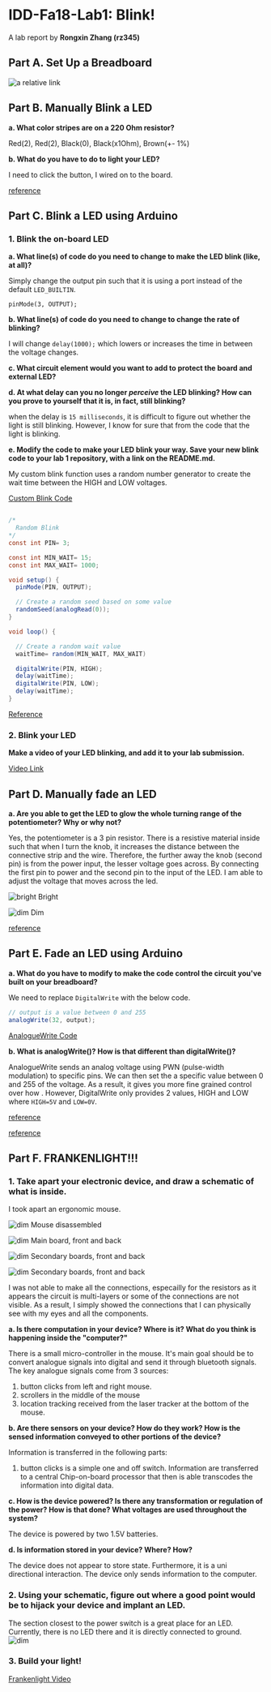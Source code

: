 # IDD-Fa18-Lab1: Blink!

A lab report by **Rongxin Zhang (rz345)**

## Part A. Set Up a Breadboard

![a relative link](./assets/lab1.JPG)

## Part B. Manually Blink a LED

**a. What color stripes are on a 220 Ohm resistor?**

Red(2), Red(2), Black(0), Black(x1Ohm), Brown(+- 1%)

**b. What do you have to do to light your LED?**

I need to click the button, I wired on to the board.

[reference](https://github.com/FAR-Lab/Developing-and-Designing-Interactive-Devices/blob/docs/button_led_resistor_diagram.png)

## Part C. Blink a LED using Arduino

### 1. Blink the on-board LED

**a. What line(s) of code do you need to change to make the LED blink (like, at all)?**

Simply change the output pin such that it is using a port instead of the default `LED_BUILTIN`.

```
pinMode(3, OUTPUT);
```

**b. What line(s) of code do you need to change to change the rate of blinking?**

I will change `delay(1000);` which lowers or increases the time in between the voltage changes.

**c. What circuit element would you want to add to protect the board and external LED?**

**d. At what delay can you no longer *perceive* the LED blinking? How can you prove to yourself that it is, in fact, still blinking?**

when the delay is `15 milliseconds`, it is difficult to figure out whether the light is still blinking. However, I know for sure that from the code that the light is blinking.

**e. Modify the code to make your LED blink your way. Save your new blink code to your lab 1 repository, with a link on the README.md.**

My custom blink function uses a random number generator to create the wait time between the HIGH and LOW voltages.

[Custom Blink Code](./code.ino)

```java

/*
  Random Blink
*/
const int PIN= 3;

const int MIN_WAIT= 15;
const int MAX_WAIT= 1000;

void setup() {
  pinMode(PIN, OUTPUT);

  // Create a random seed based on some value
  randomSeed(analogRead(0));
}

void loop() {

  // Create a random wait value
  waitTime= random(MIN_WAIT, MAX_WAIT)

  digitalWrite(PIN, HIGH);
  delay(waitTime);
  digitalWrite(PIN, LOW);
  delay(waitTime);
}
```

[Reference](https://www.arduino.cc/reference/en/language/functions/random-numbers/random/)

### 2. Blink your LED

**Make a video of your LED blinking, and add it to your lab submission.**

[Video Link](./assets/partc_blink.MOV)


## Part D. Manually fade an LED

**a. Are you able to get the LED to glow the whole turning range of the potentiometer? Why or why not?**

Yes, the potentiometer is a 3 pin resistor. There is a resistive material inside such that when I turn the knob, it increases the distance between the connective strip and the wire. Therefore, the further away the knob (second pin) is from the power input, the lesser voltage goes across. By connecting the first pin to power and the second pin to the input of the LED. I am able to adjust the voltage that moves across the led.

![bright](assets/partd_bright.JPG)
Bright

![dim](assets/partd_dim.JPG)
Dim

[reference](https://en.wikipedia.org/wiki/Potentiometer)

## Part E. Fade an LED using Arduino

**a. What do you have to modify to make the code control the circuit you've built on your breadboard?**

We need to replace `DigitalWrite` with the below code.

```java
// output is a value between 0 and 255
analogWrite(32, output);
```

[AnalogueWrite Code](./code-analogueWrite.ino)

**b. What is analogWrite()? How is that different than digitalWrite()?**

AnalogueWrite sends an analog voltage using PWN (pulse-width modulation) to specific pins. We can then set the a specific value between 0 and 255 of the voltage. As a result, it gives you more fine grained control over how . However, DigitalWrite only provides 2 values, HIGH and LOW where `HIGH=5V` and `LOW=0V`.

[reference](https://www.arduino.cc/reference/en/language/functions/analog-io/analogwrite/)

[reference](https://www.arduino.cc/en/Tutorial/SecretsOfArduinoPWM)

## Part F. FRANKENLIGHT!!!

### 1. Take apart your electronic device, and draw a schematic of what is inside.

I took apart an ergonomic mouse.

![dim](assets/partf_mouse_whole.JPG)
Mouse disassembled

![dim](assets/partf_board1.png)
Main board, front and back

![dim](assets/partf_board2.png)
Secondary boards, front and back

![dim](assets/partf_schematic_copy.png)
Secondary boards, front and back

I was not able to make all the connections, especailly for the resistors as it appears the circuit is multi-layers or some of the connections are not visible. As a result, I simply showed the connections that I can physically see with my eyes and all the components.

**a. Is there computation in your device? Where is it? What do you think is happening inside the "computer?"**

There is a small micro-controller in the mouse. It's main goal should be to convert analogue signals into digital and send it through bluetooth signals. The key analogue signals come from 3 sources:
1. button clicks from left and right mouse.
2. scrollers in the middle of the mouse
3. location tracking received from the laser tracker at the bottom of the mouse.

**b. Are there sensors on your device? How do they work? How is the sensed information conveyed to other portions of the device?**

Information is transferred in the following parts:
1. button clicks is a simple one and off switch. Information are transferred to a central Chip-on-board processor that then is able transcodes the information into digital data.

**c. How is the device powered? Is there any transformation or regulation of the power? How is that done? What voltages are used throughout the system?**

The device is powered by two 1.5V batteries.

**d. Is information stored in your device? Where? How?**

The device does not appear to store state. Furthermore, it is a uni directional interaction. The device only sends information to the computer.

### 2. Using your schematic, figure out where a good point would be to hijack your device and implant an LED.

The section closest to the power switch is a great place for an LED. Currently, there is no LED there and it is directly connected to ground. ![dim](assets/partf_schematic_LED_new.png)

### 3. Build your light!

[Frankenlight Video](assets/partf_light.MOV)

